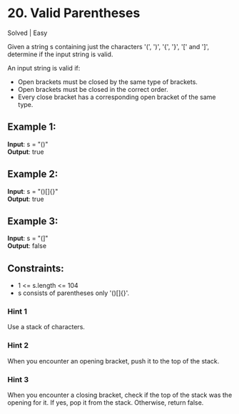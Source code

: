 # 20. Valid Parentheses
Solved | Easy

Given a string s containing just the characters '(', ')', '{', '}', '[' and ']', determine if the input string is valid.

An input string is valid if:
- Open brackets must be closed by the same type of brackets.
- Open brackets must be closed in the correct order.
- Every close bracket has a corresponding open bracket of the same type.
 
## Example 1:

**Input**: s = "()"  
**Output**: true

## Example 2:

**Input**: s = "()[]{}"  
**Output**: true

## Example 3:

**Input**: s = "(]"  
**Output**: false

## Constraints:

- 1 <= s.length <= 104
- s consists of parentheses only '()[]{}'.

### Hint 1
Use a stack of characters.

### Hint 2
When you encounter an opening bracket, push it to the top of the stack.

### Hint 3
When you encounter a closing bracket, check if the top of the stack was the opening for it. If yes, pop it from the stack. Otherwise, return false.

